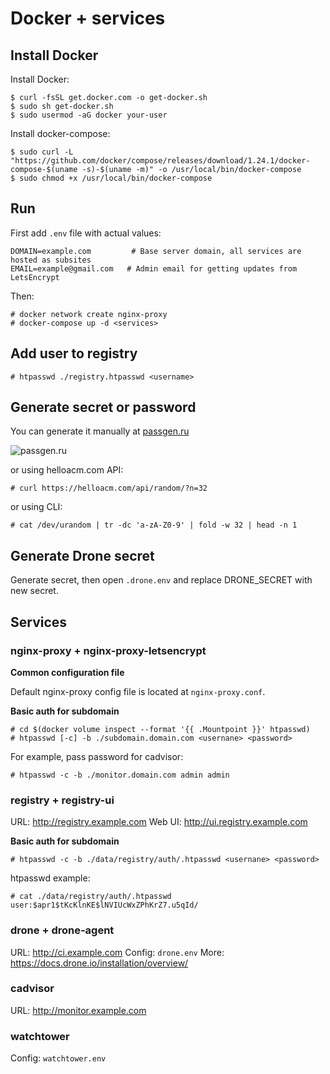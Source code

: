 # Docker + services

## Install Docker

Install Docker:
```
$ curl -fsSL get.docker.com -o get-docker.sh
$ sudo sh get-docker.sh
$ sudo usermod -aG docker your-user
```

Install docker-compose:

```
$ sudo curl -L "https://github.com/docker/compose/releases/download/1.24.1/docker-compose-$(uname -s)-$(uname -m)" -o /usr/local/bin/docker-compose
$ sudo chmod +x /usr/local/bin/docker-compose
```

## Run 

First add `.env` file with actual values:

```
DOMAIN=example.com         # Base server domain, all services are hosted as subsites 
EMAIL=example@gmail.com   # Admin email for getting updates from LetsEncrypt
```

Then:

```
# docker network create nginx-proxy
# docker-compose up -d <services>
```


## Add user to registry


```
# htpasswd ./registry.htpasswd <username>
```

## Generate secret or password

You can generate it manually at [passgen.ru](http://passgen.ru/)

![passgen.ru](https://tlgur.com/d/GYMyxeNG)

or using helloacm.com API:

```
# curl https://helloacm.com/api/random/?n=32
```

or using CLI:

```
# cat /dev/urandom | tr -dc 'a-zA-Z0-9' | fold -w 32 | head -n 1
```

## Generate Drone secret

Generate secret, then open `.drone.env` and replace DRONE_SECRET with new secret.

## Services

### nginx-proxy + nginx-proxy-letsencrypt

**Common configuration file**

Default nginx-proxy config file is located at `nginx-proxy.conf`. 

**Basic auth for subdomain**

```
# cd $(docker volume inspect --format '{{ .Mountpoint }}' htpasswd)
# htpasswd [-c] -b ./subdomain.domain.com <usernane> <password>
```

For example, pass password for cadvisor:
```
# htpasswd -c -b ./monitor.domain.com admin admin
```

### registry + registry-ui

URL: http://registry.example.com
Web UI: http://ui.registry.example.com

**Basic auth for subdomain**

```
# htpasswd -c -b ./data/registry/auth/.htpasswd <usernane> <password>
```
htpasswd example:
```
# cat ./data/registry/auth/.htpasswd
user:$apr1$tKcKlnKE$lNVIUcWxZPhKrZ7.u5qId/
```

### drone + drone-agent

URL: http://ci.example.com
Config: `drone.env`
More: https://docs.drone.io/installation/overview/

### cadvisor

URL: http://monitor.example.com

### watchtower

Config: `watchtower.env`
